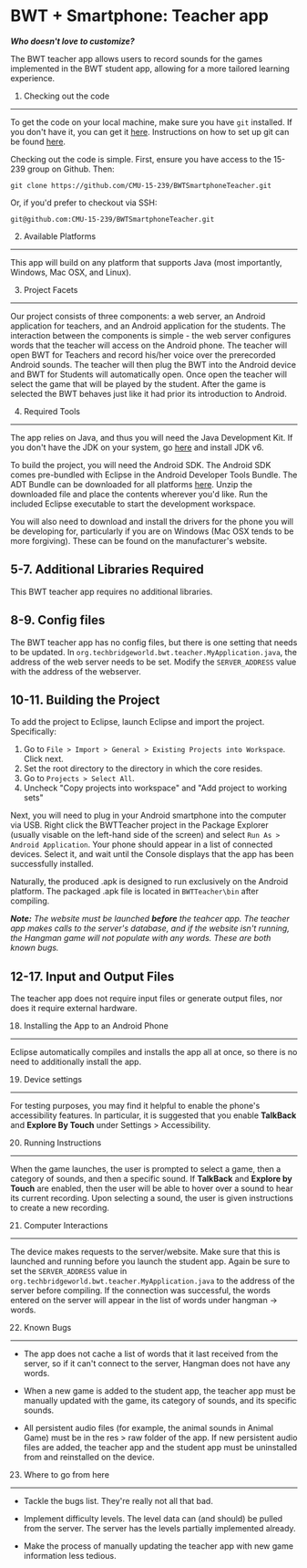 BWT + Smartphone: Teacher app
===============================================================================
***Who doesn't love to customize?***  


The BWT teacher app allows users to record sounds for the games implemented in the BWT student app, allowing for a more tailored learning experience.



1. Checking out the code
-------------------------------------------------------------------------------

To get the code on your local machine, make sure you have ```git``` installed. If you don't have it, you can get it [here](http://git-scm.com/). Instructions on how to set up git can be found [here](https://help.github.com/articles/set-up-git).

Checking out the code is simple. First, ensure you have access to the 15-239 group on Github. Then:  

    git clone https://github.com/CMU-15-239/BWTSmartphoneTeacher.git

Or, if you'd prefer to checkout via SSH:

    git@github.com:CMU-15-239/BWTSmartphoneTeacher.git



2. Available Platforms
-------------------------------------------------------------------------------

This app will build on any platform that supports Java (most importantly, Windows, Mac OSX, and Linux). 


3. Project Facets
-------------------------------------------------------------------------------

Our project consists of three components: a web server, an Android application for teachers, and an Android application for the students. The interaction between the components is simple - the web server configures words that the teacher will access on the Android phone. The teacher will open BWT for Teachers and record his/her voice over the prerecorded Android sounds. The teacher will then plug the BWT into the Android device and BWT for Students will automatically open. Once open the teacher will select the game that will be played by the student. After the game is selected the BWT behaves just like it had prior its introduction to Android. 


4. Required Tools
-------------------------------------------------------------------------------

The app relies on Java, and thus you will need the Java Development Kit. If you don't have the JDK on your system, go [here](http://www.oracle.com/technetwork/java/javase/downloads/index.html) and install JDK v6.

To build the project, you will need the Android SDK. The Android SDK comes pre-bundled with Eclipse in the Android Developer Tools Bundle. The ADT Bundle can be downloaded for all platforms [here](http://developer.android.com/sdk/index.html). Unzip the downloaded file and place the contents wherever you'd like. Run the included Eclipse executable to start the development workspace.

You will also need to download and install the drivers for the phone you will be developing for, particularly if you are on Windows (Mac OSX tends to be more forgiving). These can be found on the manufacturer's website. 


5-7. Additional Libraries Required
-------------------------------------------------------------------------------

This BWT teacher app requires no additional libraries.


8-9. Config files
-------------------------------------------------------------------------------

The BWT teacher app has no config files, but there is one setting that needs to be updated. In ```org.techbridgeworld.bwt.teacher.MyApplication.java```, the address of the web server needs to be set. Modify the ```SERVER_ADDRESS``` value with the address of the webserver. 


10-11. Building the Project
-------------------------------------------------------------------------------

To add the project to Eclipse, launch Eclipse and import the project. Specifically:

1. Go to ```File > Import > General > Existing Projects into Workspace```. 
   Click next.
2. Set the root directory to the directory in which the core resides.
3. Go to ```Projects > Select All```.
4. Uncheck "Copy projects into workspace" and "Add project to working sets"

Next, you will need to plug in your Android smartphone into the computer via USB. Right click the BWTTeacher project in the Package Explorer (usually visable on the left-hand side of the screen) and select ```Run As > Android Application```. Your phone should appear in a list of connected devices. Select it, and wait until the Console displays that the app has been successfully installed. 

Naturally, the produced .apk is designed to run exclusively on the Android platform. The packaged .apk file is located in ```BWTTeacher\bin``` after compiling.

***Note:*** *The website must be launched **before** the teahcer app. The teacher app makes calls to the server's database, and if the website isn't running, the Hangman game will not populate with any words. These are both known bugs.*


12-17. Input and Output Files
-------------------------------------------------------------------------------

The teacher app does not require input files or generate output files, nor does it require external hardware.


18. Installing the App to an Android Phone
-------------------------------------------------------------------------------

Eclipse automatically compiles and installs the app all at once, so there is no need to additionally install the app. 


19. Device settings
-------------------------------------------------------------------------------

For testing purposes, you may find it helpful to enable the phone's accessibility features. In particular, it is suggested that you enable **TalkBack** and **Explore By Touch** under Settings > Accessibility. 


20. Running Instructions
-------------------------------------------------------------------------------

When the game launches, the user is prompted to select a game, then a category of sounds, and then a specific sound. If **TalkBack** and **Explore by Touch** are enabled, then the user will be able to hover over a sound to hear its current recording. Upon selecting a sound, the user is given instructions to create a new recording.


21. Computer Interactions
-------------------------------------------------------------------------------

The device makes requests to the server/website. Make sure that this is launched and running before you launch the student app. Again be sure to set the ```SERVER_ADDRESS``` value in ```org.techbridgeworld.bwt.teacher.MyApplication.java``` to the address of the server before compiling. If the connection was successful, the words entered on the server will appear in the list of words under hangman -> words.


22. Known Bugs
-------------------------------------------------------------------------------

 - The app does not cache a list of words that it last received from the server, so if it can't connect to the server, Hangman does not have any words.

 - When a new game is added to the student app, the teacher app must be manually updated with the game, its category of sounds, and its specific sounds. 

 - All persistent audio files (for example, the animal sounds in Animal Game) must be in the res > raw folder of the app. If new persistent audio files are added, the teacher app and the student app must be uninstalled from and reinstalled on the device.  

23. Where to go from here
-------------------------------------------------------------------------------

 - Tackle the bugs list. They're really not all that bad.

 - Implement difficulty levels. The level data can (and should) be pulled from the server. The server has the levels partially implemented already. 

 - Make the process of manually updating the teacher app with new game information less tedious. 
